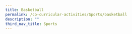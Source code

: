 ```yaml
---
title: Basketball
permalink: /co-curricular-activities/Sports/basketball
description: ""
third_nav_title: Sports
---
```

